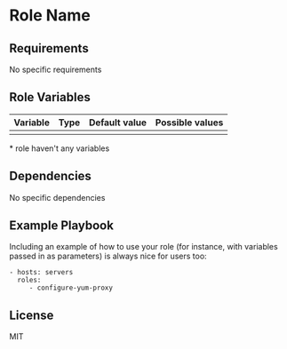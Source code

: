 Role Name
=========



Requirements
------------

No specific requirements

Role Variables
--------------

| Variable | Type | Default value | Possible values |
|----------|------|---------------|-----------------|
|          |      |               |                 |

\* role haven't any variables

Dependencies
------------

No specific dependencies

Example Playbook
----------------

Including an example of how to use your role (for instance, with variables passed in as parameters) is always nice for users too:

    - hosts: servers
      roles:
         - configure-yum-proxy

License
-------

MIT
